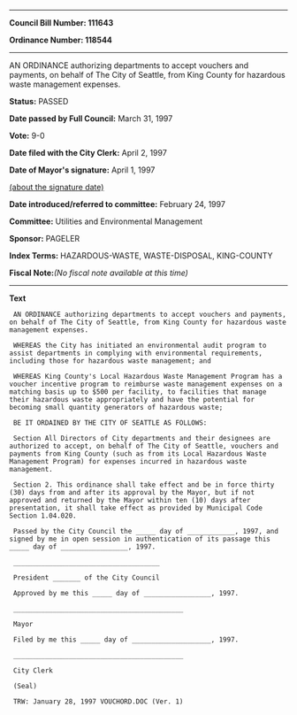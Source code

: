 

********

**Council Bill Number: 111643**
   
**Ordinance Number: 118544**
********

 AN ORDINANCE authorizing departments to accept vouchers and payments, on behalf of The City of Seattle, from King County for hazardous waste management expenses.

**Status:** PASSED
   
**Date passed by Full Council:** March 31, 1997
   
**Vote:** 9-0
   
**Date filed with the City Clerk:** April 2, 1997
   
**Date of Mayor's signature:** April 1, 1997
   
[(about the signature date)](/~public/approvaldate.htm)
   
   
   
**Date introduced/referred to committee:** February 24, 1997
   
**Committee:** Utilities and Environmental Management
   
**Sponsor:** PAGELER
   
   
**Index Terms:** HAZARDOUS-WASTE, WASTE-DISPOSAL, KING-COUNTY

**Fiscal Note:**_(No fiscal note available at this time)_

********

**Text**
   
```
 AN ORDINANCE authorizing departments to accept vouchers and payments, on behalf of The City of Seattle, from King County for hazardous waste management expenses.

 WHEREAS the City has initiated an environmental audit program to assist departments in complying with environmental requirements, including those for hazardous waste management; and

 WHEREAS King County's Local Hazardous Waste Management Program has a voucher incentive program to reimburse waste management expenses on a matching basis up to $500 per facility, to facilities that manage their hazardous waste appropriately and have the potential for becoming small quantity generators of hazardous waste;

 BE IT ORDAINED BY THE CITY OF SEATTLE AS FOLLOWS:

 Section All Directors of City departments and their designees are authorized to accept, on behalf of The City of Seattle, vouchers and payments from King County (such as from its Local Hazardous Waste Management Program) for expenses incurred in hazardous waste management.

 Section 2. This ordinance shall take effect and be in force thirty (30) days from and after its approval by the Mayor, but if not approved and returned by the Mayor within ten (10) days after presentation, it shall take effect as provided by Municipal Code Section 1.04.020.

 Passed by the City Council the _____ day of ____________, 1997, and signed by me in open session in authentication of its passage this _____ day of _________________, 1997.

 _____________________________________

 President _______ of the City Council

 Approved by me this _____ day of _________________, 1997.

 ___________________________________________

 Mayor

 Filed by me this _____ day of ____________________, 1997.

 ___________________________________________

 City Clerk

 (Seal)

 TRW: January 28, 1997 VOUCHORD.DOC (Ver. 1)

```

